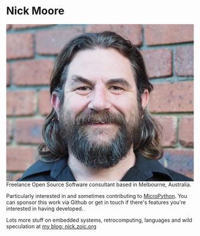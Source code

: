 # Nick Moore

<img alt="Nick Moore" align="left" src="img/nick-moore.jpg">

Freelance Open Source Software consultant based in Melbourne, Australia.

Particularly interested in and sometimes contributing to
[MicroPython](https://micropython.org).  You can sponsor this work via
Github or get in touch if there's features you're interested in having
developed.

Lots more stuff on embedded systems, retrocomputing, languages and
wild speculation at [my blog: nick.zoic.org](https://nick.zoic.org/)
